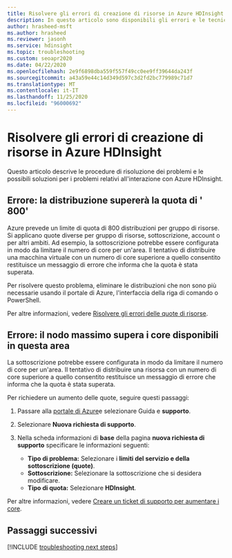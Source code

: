 ```yaml
---
title: Risolvere gli errori di creazione di risorse in Azure HDInsight
description: In questo articolo sono disponibili gli errori e le tecniche di mitigazione comuni relativi alla capacità.
author: hrasheed-msft
ms.author: hrasheed
ms.reviewer: jasonh
ms.service: hdinsight
ms.topic: troubleshooting
ms.custom: seoapr2020
ms.date: 04/22/2020
ms.openlocfilehash: 2e9f6898dba559f557f49cc0ee9ff39644da243f
ms.sourcegitcommit: a43a59e44c14d349d597c3d2fd2bc779989c71d7
ms.translationtype: MT
ms.contentlocale: it-IT
ms.lasthandoff: 11/25/2020
ms.locfileid: "96000692"
---
```

# <a name="troubleshoot-resource-creation-failures-in-azure-hdinsight"></a>Risolvere gli errori di creazione di risorse in Azure HDInsight

Questo articolo descrive le procedure di risoluzione dei problemi e le possibili soluzioni per i problemi relativi all'interazione con Azure HDInsight.

## <a name="error-the-deployment-would-exceed-the-quota-of-800"></a>Errore: la distribuzione supererà la quota di ' 800'

Azure prevede un limite di quota di 800 distribuzioni per gruppo di risorse. Si applicano quote diverse per gruppo di risorse, sottoscrizione, account o per altri ambiti. Ad esempio, la sottoscrizione potrebbe essere configurata in modo da limitare il numero di core per un'area. Il tentativo di distribuire una macchina virtuale con un numero di core superiore a quello consentito restituisce un messaggio di errore che informa che la quota è stata superata.

Per risolvere questo problema, eliminare le distribuzioni che non sono più necessarie usando il portale di Azure, l'interfaccia della riga di comando o PowerShell.

Per altre informazioni, vedere [Risolvere gli errori delle quote di risorse](../azure-resource-manager/templates/error-resource-quota.md).

## <a name="error-the-maximum-node-exceeded-the-available-cores-in-this-region"></a>Errore: il nodo massimo supera i core disponibili in questa area

La sottoscrizione potrebbe essere configurata in modo da limitare il numero di core per un'area. Il tentativo di distribuire una risorsa con un numero di core superiore a quello consentito restituisce un messaggio di errore che informa che la quota è stata superata.

Per richiedere un aumento delle quote, seguire questi passaggi:

1. Passare alla [portale di Azure](https://portal.azure.com)e selezionare Guida e **supporto**.

1. Selezionare **Nuova richiesta di supporto**.

1. Nella scheda informazioni di **base** della pagina **nuova richiesta di supporto** specificare le informazioni seguenti:

   * **Tipo di problema:** Selezionare i **limiti del servizio e della sottoscrizione (quote)**.
   * **Sottoscrizione:** Selezionare la sottoscrizione che si desidera modificare.
   * **Tipo di quota:** Selezionare **HDInsight**.

Per altre informazioni, vedere [Creare un ticket di supporto per aumentare i core](hdinsight-capacity-planning.md#quotas).

## <a name="next-steps"></a>Passaggi successivi

[!INCLUDE [troubleshooting next steps](../../includes/hdinsight-troubleshooting-next-steps.md)]